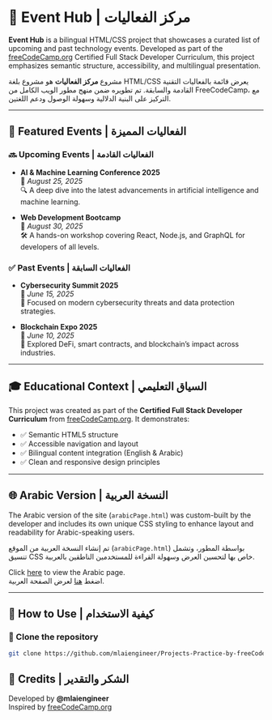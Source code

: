 # 🎉 Event Hub | مركز الفعاليات

**Event Hub** is a bilingual HTML/CSS project that showcases a curated list of upcoming and past technology events. Developed as part of the [freeCodeCamp.org](https://www.freecodecamp.org/) Certified Full Stack Developer Curriculum, this project emphasizes semantic structure, accessibility, and multilingual presentation.

مشروع **مركز الفعاليات** هو مشروع بلغة HTML/CSS يعرض قائمة بالفعاليات التقنية القادمة والسابقة. تم تطويره ضمن منهج مطور الويب الكامل من FreeCodeCamp، مع التركيز على البنية الدلالية وسهولة الوصول ودعم اللغتين.

---

## 📅 Featured Events | الفعاليات المميزة

### 🔜 Upcoming Events | الفعاليات القادمة

- **AI & Machine Learning Conference 2025**  
  📅 *August 25, 2025*  
  🔍 A deep dive into the latest advancements in artificial intelligence and machine learning.

- **Web Development Bootcamp**  
  📅 *August 30, 2025*  
  🛠️ A hands-on workshop covering React, Node.js, and GraphQL for developers of all levels.

### ✅ Past Events | الفعاليات السابقة

- **Cybersecurity Summit 2025**  
  📅 *June 15, 2025*  
  🔐 Focused on modern cybersecurity threats and data protection strategies.

- **Blockchain Expo 2025**  
  📅 *June 10, 2025*  
  🔗 Explored DeFi, smart contracts, and blockchain’s impact across industries.

---

## 🎓 Educational Context | السياق التعليمي

This project was created as part of the **Certified Full Stack Developer Curriculum** from [freeCodeCamp.org](https://www.freecodecamp.org/). It demonstrates:

- ✅ Semantic HTML5 structure  
- ✅ Accessible navigation and layout  
- ✅ Bilingual content integration (English & Arabic)  
- ✅ Clean and responsive design principles

---

## 🌐 Arabic Version | النسخة العربية

The Arabic version of the site (`arabicPage.html`) was custom-built by the developer and includes its own unique CSS styling to enhance layout and readability for Arabic-speaking users.

تم إنشاء النسخة العربية من الموقع (`arabicPage.html`) بواسطة المطور، وتشمل تنسيق CSS خاص بها لتحسين العرض وسهولة القراءة للمستخدمين الناطقين بالعربية.

Click [here](arabicPage.html) to view the Arabic page.  
اضغط [هنا](arabicPage.html) لعرض الصفحة العربية.

---

## 🚀 How to Use | كيفية الاستخدام

### 🧭 Clone the repository

```bash
git clone https://github.com/mlaiengineer/Projects-Practice-by-freeCodeCamp.org.git
```
## 🤝 Credits | الشكر والتقدير

Developed by **@mlaiengineer**  
Inspired by [freeCodeCamp.org](https://www.freecodecamp.org/)
